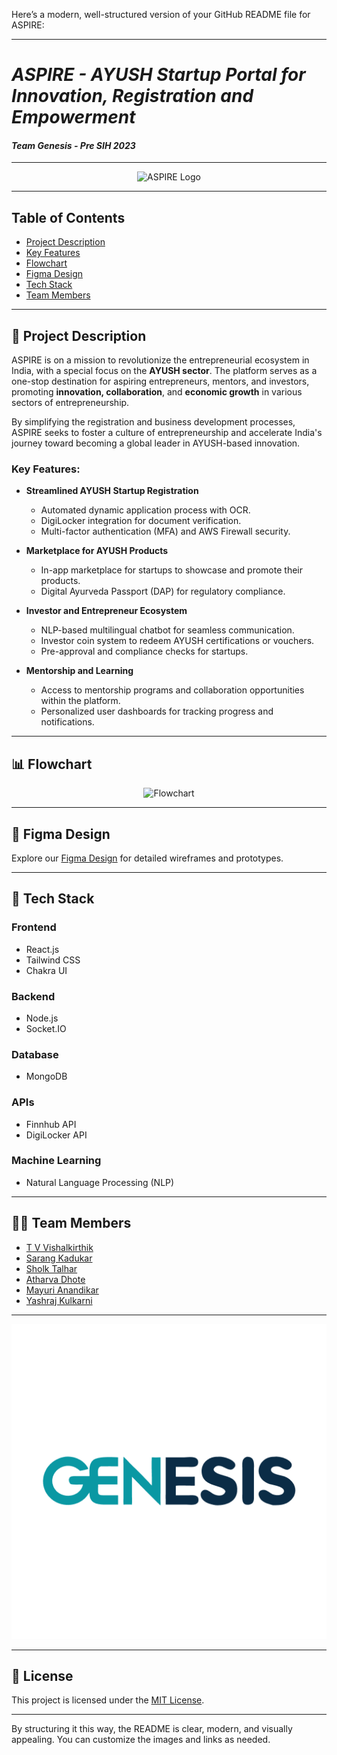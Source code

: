 Here’s a modern, well-structured version of your GitHub README file for ASPIRE:

---

# _**ASPIRE - AYUSH *S*tartup *P*ortal for *I*nnovation, *R*egistration and *E*mpowerment**_  
#### *Team Genesis - Pre SIH 2023*

---

<p align="center">
  <img src="./client/src/assets/logo2.png" alt="ASPIRE Logo" />
</p>

---

## Table of Contents
- [Project Description](#project-description)
- [Key Features](#key-features)
- [Flowchart](#flowchart)
- [Figma Design](#figma-design)
- [Tech Stack](#tech-stack)
- [Team Members](#team-members)

---

## 📝 Project Description

ASPIRE is on a mission to revolutionize the entrepreneurial ecosystem in India, with a special focus on the **AYUSH sector**. The platform serves as a one-stop destination for aspiring entrepreneurs, mentors, and investors, promoting **innovation, collaboration**, and **economic growth** in various sectors of entrepreneurship. 

By simplifying the registration and business development processes, ASPIRE seeks to foster a culture of entrepreneurship and accelerate India's journey toward becoming a global leader in AYUSH-based innovation.

### Key Features:
- **Streamlined AYUSH Startup Registration**
  - Automated dynamic application process with OCR.
  - DigiLocker integration for document verification.
  - Multi-factor authentication (MFA) and AWS Firewall security.

- **Marketplace for AYUSH Products**
  - In-app marketplace for startups to showcase and promote their products.
  - Digital Ayurveda Passport (DAP) for regulatory compliance.

- **Investor and Entrepreneur Ecosystem**
  - NLP-based multilingual chatbot for seamless communication.
  - Investor coin system to redeem AYUSH certifications or vouchers.
  - Pre-approval and compliance checks for startups.
  
- **Mentorship and Learning**
  - Access to mentorship programs and collaboration opportunities within the platform.
  - Personalized user dashboards for tracking progress and notifications.

---

## 📊 Flowchart

<p align="center">
  <img src="" alt="Flowchart" />
</p>

---

## 🎨 Figma Design

Explore our [Figma Design](https://www.figma.com/design/mKsvTmddyMeRvnxvjhVpB7/AYUSH?node-id=0-1&t=GGjsCOyYIXbAp50p-1) for detailed wireframes and prototypes.

---

## 🤖 Tech Stack

### **Frontend**
- React.js
- Tailwind CSS
- Chakra UI

### **Backend**
- Node.js
- Socket.IO

### **Database**
- MongoDB

### **APIs**
- Finnhub API
- DigiLocker API

### **Machine Learning**
- Natural Language Processing (NLP)

---

## 👩‍💻 Team Members

- [T V Vishalkirthik](https://github.com/username)
- [Sarang Kadukar](https://github.com/username)
- [Sholk Talhar](https://github.com/username)
- [Atharva Dhote](https://github.com/username)
- [Mayuri Anandikar](https://github.com/username)
- [Yashraj Kulkarni](https://github.com/username)

---

<p align="center">
  <img src="./client/public/Genesis.png" alt="Team Genesis Logo" />
</p>

---

## 📄 License
This project is licensed under the [MIT License](https://opensource.org/licenses/MIT).

---

By structuring it this way, the README is clear, modern, and visually appealing. You can customize the images and links as needed.